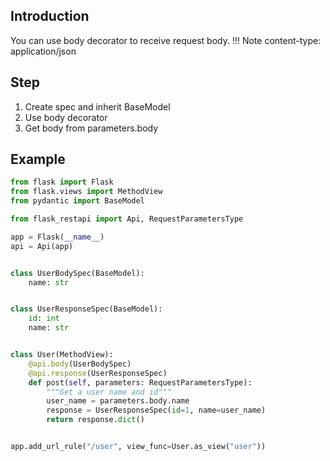## Introduction
You can use body decorator to receive request body.
!!! Note
    content-type: application/json

## Step
1. Create spec and inherit BaseModel
2. Use body decorator
3. Get body from parameters.body

## Example
```python hl_lines="11 12 21 25"
from flask import Flask
from flask.views import MethodView
from pydantic import BaseModel

from flask_restapi import Api, RequestParametersType

app = Flask(__name__)
api = Api(app)


class UserBodySpec(BaseModel):
    name: str


class UserResponseSpec(BaseModel):
    id: int
    name: str


class User(MethodView):
    @api.body(UserBodySpec)
    @api.response(UserResponseSpec)
    def post(self, parameters: RequestParametersType):
        """Get a user name and id"""
        user_name = parameters.body.name
        response = UserResponseSpec(id=1, name=user_name)
        return response.dict()


app.add_url_rule("/user", view_func=User.as_view("user"))
```